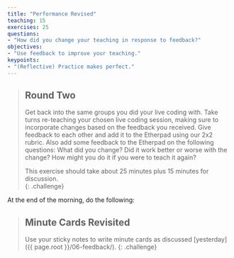 ```yaml
---
title: "Performance Revised"
teaching: 15
exercises: 25
questions:
- "How did you change your teaching in response to feedback?"
objectives:
- "Use feedback to improve your teaching."
keypoints:
- "(Reflective) Practice makes perfect."
---
```

> ## Round Two
>
> Get back into the same groups you did your live coding with. 
> Take turns re-teaching your chosen live coding session, making sure to incorporate changes based on the feedback you received. 
> Give feedback to each
> other and add it to the Etherpad using our 2x2 rubric. Also add some feedback to the Etherpad on the following questions:
> What did you change? Did it work better or worse with the change? How might you do it if you were to teach it again?
>
>  This exercise should take about 25 minutes plus 15 minutes for discussion.    
{: .challenge}

At the end of the morning, do the following: 

> ## Minute Cards Revisited
>
> Use your sticky notes to write minute cards
> as discussed [yesterday]({{ page.root }}/06-feedback/).
{: .challenge}
